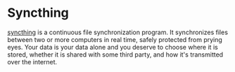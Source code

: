 # Syncthing

[syncthing](https://syncthing.net/) is a continuous file synchronization program. It synchronizes files between two or
more computers in real time, safely protected from prying eyes. Your data is your data alone and you deserve to choose
where it is stored, whether it is shared with some third party, and how it's transmitted over the internet.
